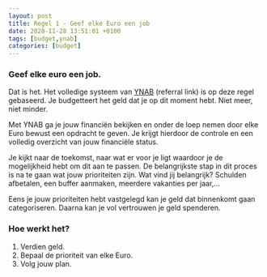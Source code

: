 ```yaml
---
layout: post
title: Regel 1 - Geef elke Euro een job
date: 2020-11-28 13:51:01 +0100
tags: [budget,ynab]
categories: [budget]
---
```

### Geef elke euro een job.
Dat is het. Het volledige systeem van [YNAB][YNAB] (referral link) is op deze regel gebaseerd. Je budgetteert het geld dat je op dit moment hebt. Niet meer, niet minder.
<!--more-->

Met YNAB ga je jouw financiën bekijken en onder de loep nemen door elke Euro bewust een opdracht te geven. Je krijgt hierdoor de controle en een volledig overzicht van jouw financiële status.

Je kijkt naar de toekomst, naar wat er voor je ligt waardoor je de mogelijkheid hebt om dit aan te passen. De belangrijkste stap in dit proces is na te gaan wat jouw prioriteiten zijn. Wat vind jij belangrijk? Schulden afbetalen, een buffer aanmaken, meerdere vakanties per jaar,…

Eens je jouw prioriteiten hebt vastgelegd kan je geld dat binnenkomt gaan categoriseren. Daarna kan je vol vertrouwen je geld spenderen.

### Hoe werkt het?
1. Verdien geld.
2. Bepaal de prioriteit van elke Euro.
3. Volg jouw plan.

[YNAB]: https://ynab.com/referral/?ref=nK4-awM84GDPqxy7&utm_source=customer_referral